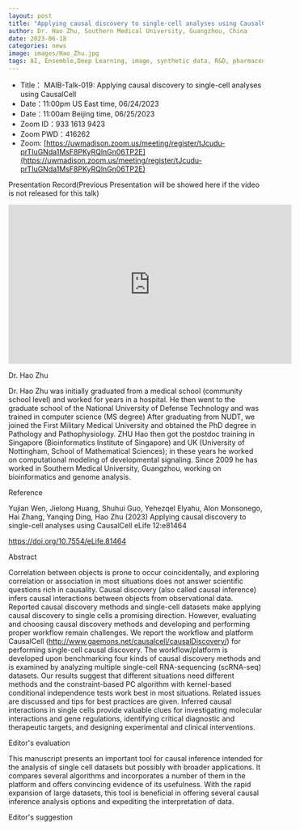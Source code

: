 ```yaml
---
layout: post
title: "Applying causal discovery to single-cell analyses using CausalCell"
author: Dr. Hao Zhu, Southern Medical University, Guangzhou, China
date: 2023-06-18
categories: news
image: images/Hao_Zhu.jpg
tags: AI, Ensemble,Deep Learning, image, synthetic data, R&D, pharmaceutical, biomedicine, Long-tailed learning, Deep Learning,single-cell
---
```


- Title： MAIB-Talk-019: Applying causal discovery to single-cell analyses using CausalCell
- Date：11:00pm US East time, 06/24/2023
- Date：11:00am Beijing time, 06/25/2023
- Zoom  ID：933 1613 9423
- Zoom PWD：416262
- Zoom: [https://uwmadison.zoom.us/meeting/register/tJcudu-prTIuGNda1MsF8PKyRQlnGn06TP2E](https://uwmadison.zoom.us/meeting/register/tJcudu-prTIuGNda1MsF8PKyRQlnGn06TP2E)

Presentation Record(Previous Presentation will be showed here if the video is not released for this talk)

<p align="center">
<iframe width="560" height="315" src="https://www.youtube.com/embed/y-ZM5eFQo8k" title="YouTube video player" frameborder="0" allow="accelerometer; autoplay; clipboard-write; encrypted-media; gyroscope; picture-in-picture" allowfullscreen></iframe>
</p>

Dr. Hao Zhu

Dr. Hao Zhu was initially graduated from a medical school (community school level) and worked for years in a hospital. He then went to the graduate school of the National University of Defense Technology and was trained in computer science (MS degree) After graduating from NUDT, we joined the First Military Medical University and obtained the PhD degree in Pathology and Pathophysiology. 
ZHU Hao then got the postdoc training in Singapore (Bioinformatics Institute of Singapore) and UK (University of Nottingham, School of Mathematical Sciences); in these years he worked on computational modeling of developmental signaling.  Since 2009 he has worked in Southern Medical University, Guangzhou, working on bioinformatics and genome analysis. 

Reference

Yujian Wen, Jielong Huang, Shuhui Guo, Yehezqel Elyahu, Alon Monsonego, Hai Zhang, Yanqing Ding, Hao Zhu (2023) Applying causal discovery to single-cell analyses using CausalCell eLife 12:e81464

https://doi.org/10.7554/eLife.81464

Abstract

Correlation between objects is prone to occur coincidentally, and exploring correlation or association in most situations does not answer scientific questions rich in causality. Causal discovery (also called causal inference) infers causal interactions between objects from observational data. Reported causal discovery methods and single-cell datasets make applying causal discovery to single cells a promising direction. However, evaluating and choosing causal discovery methods and developing and performing proper workflow remain challenges. We report the workflow and platform CausalCell (http://www.gaemons.net/causalcell/causalDiscovery/) for performing single-cell causal discovery. The workflow/platform is developed upon benchmarking four kinds of causal discovery methods and is examined by analyzing multiple single-cell RNA-sequencing (scRNA-seq) datasets. Our results suggest that different situations need different methods and the constraint-based PC algorithm with kernel-based conditional independence tests work best in most situations. Related issues are discussed and tips for best practices are given. Inferred causal interactions in single cells provide valuable clues for investigating molecular interactions and gene regulations, identifying critical diagnostic and therapeutic targets, and designing experimental and clinical interventions.

Editor's evaluation

This manuscript presents an important tool for causal inference intended for the analysis of single cell datasets but possibly with broader applications. It compares several algorithms and incorporates a number of them in the platform and offers convincing evidence of its usefulness. With the rapid expansion of large datasets, this tool is beneficial in offering several causal inference analysis options and expediting the interpretation of data.

Editor's suggestion
